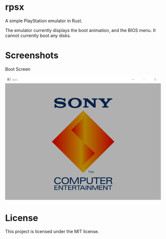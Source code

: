 # rpsx
A simple PlayStation emulator in Rust.

The emulator currently displays the boot animation, and the BIOS menu. It cannot currently boot any disks.

# Screenshots
Boot Screen

![alt text](https://raw.githubusercontent.com/kieronj/rpsx/master/screenshots/boot_screen.png)

# License
This project is licensed under the MIT license.
